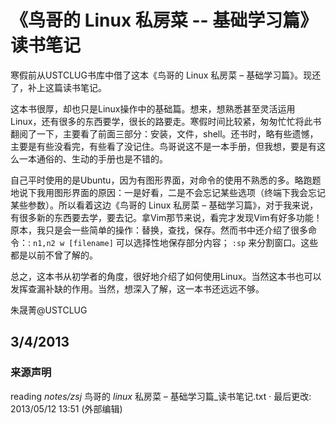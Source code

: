 ---
---

# 《鸟哥的 Linux 私房菜 -- 基础学习篇》读书笔记

寒假前从USTCLUG书库中借了这本《鸟哥的 Linux 私房菜 – 基础学习篇》。现还了，补上这篇读书笔记。 

这本书很厚，却也只是Linux操作中的基础篇。想来，想熟悉甚至灵活运用Linux，还有很多的东西要学，很长的路要走。寒假时间比较紧，匆匆忙忙将此书翻阅了一下，主要看了前面三部分：安装，文件，shell。还书时，略有些遗憾，主要是有些没看完，有些看了没记住。鸟哥说这不是一本手册，但我想，要是有这么一本通俗的、生动的手册也是不错的。 

自己平时使用的是Ubuntu，因为有图形界面，对命令的使用不熟悉的多。略跑题地说下我用图形界面的原因：一是好看，二是不会忘记某些选项（终端下我会忘记某些参数）。所以看着这边《鸟哥的 Linux 私房菜 – 基础学习篇》，对于我来说，有很多新的东西要去学，要去记。拿Vim那节来说，看完才发现Vim有好多功能！原本，我只是会一些简单的操作：替换，查找，保存。然而书中还介绍了很多命令：: `n1,n2 w [filename]` 可以选择性地保存部分内容； `:sp` 来分割窗口。这些都是以前不曾了解的。 

总之，这本书从初学者的角度，很好地介绍了如何使用Linux。当然这本书也可以发挥查漏补缺的作用。当然，想深入了解，这一本书还远远不够。 

朱晟菁@USTCLUG 

## 3/4/2013

### 来源声明

reading _notes/zsj_ 鸟哥的 _linux_ 私房菜 _–_ 基础学习篇_读书笔记.txt · 最后更改: 2013/05/12 13:51 (外部编辑) 
